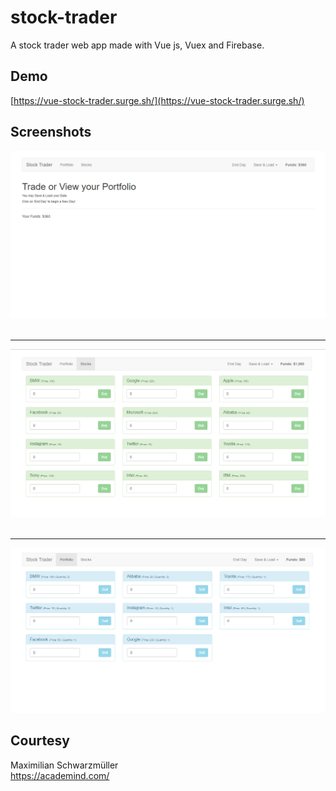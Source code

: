 # stock-trader

A stock trader web app made with Vue js, Vuex and Firebase.

## Demo
[https://vue-stock-trader.surge.sh/](https://vue-stock-trader.surge.sh/)

## Screenshots
![alt text](https://raw.githubusercontent.com/arifszn/stock-trader/master/public/assets/Screenshot(01).jpg)
<br />
<br />

***
![alt text](https://raw.githubusercontent.com/arifszn/stock-trader/master/public/assets/Screenshot(02).jpg)
<br />
<br />

***
![alt text](https://raw.githubusercontent.com/arifszn/stock-trader/master/public/assets/Screenshot(03).jpg)

## Courtesy
Maximilian Schwarzmüller 
<br>
https://academind.com/
